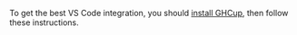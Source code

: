 To get the best VS Code integration, you should  [install GHCup](https://www.haskell.org/ghcup/), then follow these instructions.

